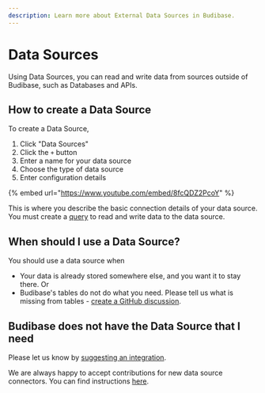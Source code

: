 ```yaml
---
description: Learn more about External Data Sources in Budibase.
---
```


# Data Sources

Using Data Sources, you can read and write data from sources outside of Budibase, such as Databases and APIs.

## How to create a Data Source

To create a Data Source, 
1. Click "Data Sources"
2. Click the `+` button
3. Enter a name for your data source
4. Choose the type of data source
5. Enter configuration details

{% embed url="https://www.youtube.com/embed/8fcQDZ2PcoY" %}

This is where you describe the basic connection details of your data source. You must create a [query](./queries.md) to read and write data to the data source.

## When should I use a Data Source?

You should use a data source when
- Your data is already stored somewhere else, and you want it to stay there.
Or
- Budibase's tables do not do what you need. Please tell us what is missing from tables - [create a GitHub discussion](https://github.com/Budibase/budibase/discussions/new).

## Budibase does not have the Data Source that I need

Please let us know by [suggesting an integration](https://github.com/Budibase/budibase/discussions/891).

We are always happy to accept contributions for new data source connectors. You can find instructions [here](./contributions/contributs-data-connectors.md).
